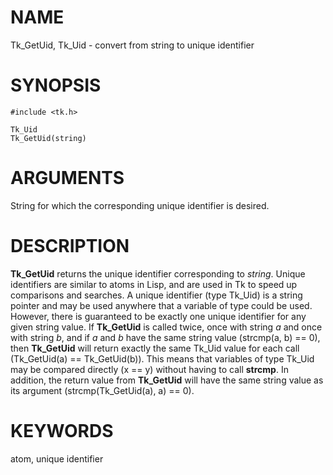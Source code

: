 # NAME

Tk_GetUid, Tk_Uid - convert from string to unique identifier

# SYNOPSIS

    #include <tk.h>

    Tk_Uid
    Tk_GetUid(string)

# ARGUMENTS

String for which the corresponding unique identifier is desired.

# DESCRIPTION

**Tk_GetUid** returns the unique identifier corresponding to *string*.
Unique identifiers are similar to atoms in Lisp, and are used in Tk to
speed up comparisons and searches. A unique identifier (type Tk_Uid) is
a string pointer and may be used anywhere that a variable of type could
be used. However, there is guaranteed to be exactly one unique
identifier for any given string value. If **Tk_GetUid** is called twice,
once with string *a* and once with string *b*, and if *a* and *b* have
the same string value (strcmp(a, b) == 0), then **Tk_GetUid** will
return exactly the same Tk_Uid value for each call (Tk_GetUid(a) ==
Tk_GetUid(b)). This means that variables of type Tk_Uid may be compared
directly (x == y) without having to call **strcmp**. In addition, the
return value from **Tk_GetUid** will have the same string value as its
argument (strcmp(Tk_GetUid(a), a) == 0).

# KEYWORDS

atom, unique identifier
